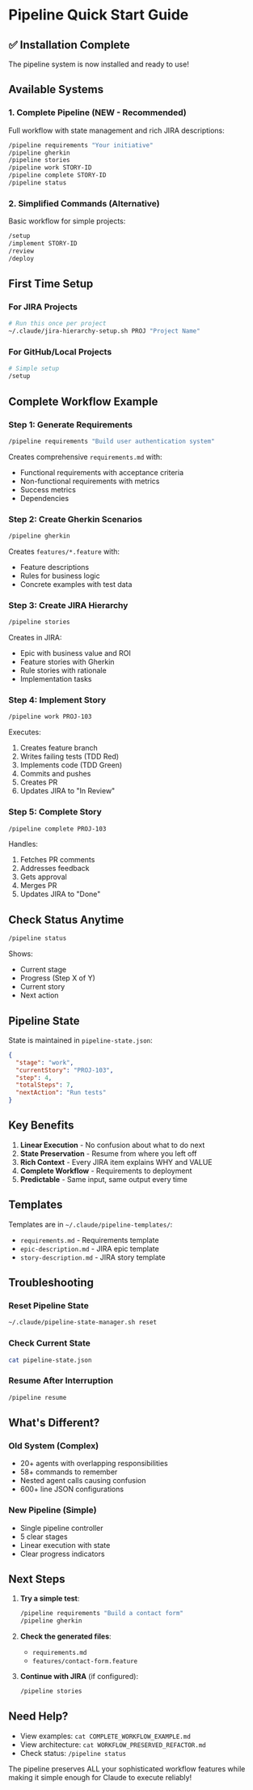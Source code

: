 # Pipeline Quick Start Guide

## ✅ Installation Complete

The pipeline system is now installed and ready to use!

## Available Systems

### 1. Complete Pipeline (NEW - Recommended)
Full workflow with state management and rich JIRA descriptions:
```bash
/pipeline requirements "Your initiative"
/pipeline gherkin
/pipeline stories
/pipeline work STORY-ID
/pipeline complete STORY-ID
/pipeline status
```

### 2. Simplified Commands (Alternative)
Basic workflow for simple projects:
```bash
/setup
/implement STORY-ID
/review
/deploy
```

## First Time Setup

### For JIRA Projects
```bash
# Run this once per project
~/.claude/jira-hierarchy-setup.sh PROJ "Project Name"
```

### For GitHub/Local Projects
```bash
# Simple setup
/setup
```

## Complete Workflow Example

### Step 1: Generate Requirements
```bash
/pipeline requirements "Build user authentication system"
```
Creates comprehensive `requirements.md` with:
- Functional requirements with acceptance criteria
- Non-functional requirements with metrics
- Success metrics
- Dependencies

### Step 2: Create Gherkin Scenarios
```bash
/pipeline gherkin
```
Creates `features/*.feature` with:
- Feature descriptions
- Rules for business logic
- Concrete examples with test data

### Step 3: Create JIRA Hierarchy
```bash
/pipeline stories
```
Creates in JIRA:
- Epic with business value and ROI
- Feature stories with Gherkin
- Rule stories with rationale
- Implementation tasks

### Step 4: Implement Story
```bash
/pipeline work PROJ-103
```
Executes:
1. Creates feature branch
2. Writes failing tests (TDD Red)
3. Implements code (TDD Green)
4. Commits and pushes
5. Creates PR
6. Updates JIRA to "In Review"

### Step 5: Complete Story
```bash
/pipeline complete PROJ-103
```
Handles:
1. Fetches PR comments
2. Addresses feedback
3. Gets approval
4. Merges PR
5. Updates JIRA to "Done"

## Check Status Anytime

```bash
/pipeline status
```
Shows:
- Current stage
- Progress (Step X of Y)
- Current story
- Next action

## Pipeline State

State is maintained in `pipeline-state.json`:
```json
{
  "stage": "work",
  "currentStory": "PROJ-103",
  "step": 4,
  "totalSteps": 7,
  "nextAction": "Run tests"
}
```

## Key Benefits

1. **Linear Execution** - No confusion about what to do next
2. **State Preservation** - Resume from where you left off
3. **Rich Context** - Every JIRA item explains WHY and VALUE
4. **Complete Workflow** - Requirements to deployment
5. **Predictable** - Same input, same output every time

## Templates

Templates are in `~/.claude/pipeline-templates/`:
- `requirements.md` - Requirements template
- `epic-description.md` - JIRA epic template
- `story-description.md` - JIRA story template

## Troubleshooting

### Reset Pipeline State
```bash
~/.claude/pipeline-state-manager.sh reset
```

### Check Current State
```bash
cat pipeline-state.json
```

### Resume After Interruption
```bash
/pipeline resume
```

## What's Different?

### Old System (Complex)
- 20+ agents with overlapping responsibilities
- 58+ commands to remember
- Nested agent calls causing confusion
- 600+ line JSON configurations

### New Pipeline (Simple)
- Single pipeline controller
- 5 clear stages
- Linear execution with state
- Clear progress indicators

## Next Steps

1. **Try a simple test**:
   ```bash
   /pipeline requirements "Build a contact form"
   /pipeline gherkin
   ```

2. **Check the generated files**:
   - `requirements.md`
   - `features/contact-form.feature`

3. **Continue with JIRA** (if configured):
   ```bash
   /pipeline stories
   ```

## Need Help?

- View examples: `cat COMPLETE_WORKFLOW_EXAMPLE.md`
- View architecture: `cat WORKFLOW_PRESERVED_REFACTOR.md`
- Check status: `/pipeline status`

The pipeline preserves ALL your sophisticated workflow features while making it simple enough for Claude to execute reliably!